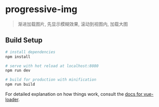 # progressive-img

> 渐进加载图片, 先显示模糊效果, 滚动到视图内, 加载大图

## Build Setup

``` bash
# install dependencies
npm install

# serve with hot reload at localhost:8080
npm run dev

# build for production with minification
npm run build
```

For detailed explanation on how things work, consult the [docs for vue-loader](http://vuejs.github.io/vue-loader).
